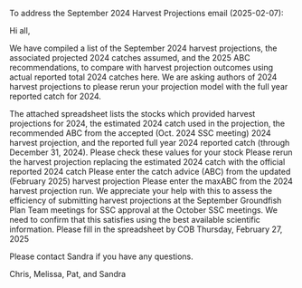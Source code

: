 To address the September 2024 Harvest Projections email (2025-02-07): 

Hi all,

We have compiled a list of the September 2024 harvest projections, the associated projected 2024 catches assumed, and the 2025 ABC recommendations, to compare with harvest projection outcomes using actual reported total 2024 catches here. We are asking authors of 2024 harvest projections to please rerun your projection model with the full year reported catch for 2024.

The attached spreadsheet lists the stocks which provided harvest projections for 2024, the estimated 2024 catch used in the projection, the recommended ABC from the accepted (Oct. 2024 SSC meeting) 2024 harvest projection, and the reported full year 2024 reported catch (through December 31, 2024). 
Please check these values for your stock
Please rerun the harvest projection replacing the estimated 2024 catch with the official reported 2024 catch
Please enter the catch advice (ABC) from the updated (February 2025) harvest projection
Please enter the maxABC from the 2024 harvest projection run.
We appreciate your help with this to assess the efficiency of submitting harvest projections at the September Groundfish Plan Team meetings for SSC approval at the October SSC meetings. We need to confirm that this satisfies using the best available scientific information. Please fill in the spreadsheet by COB Thursday, February 27, 2025

Please contact Sandra if you have any questions.

Chris, Melissa, Pat, and Sandra